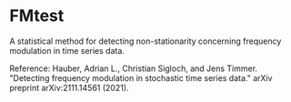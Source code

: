 # FMtest
 
A statistical method for detecting non-stationarity concerning frequency modulation in time series data.

Reference: Hauber, Adrian L., Christian Sigloch, and Jens Timmer. "Detecting frequency modulation in stochastic time series data." arXiv preprint arXiv:2111.14561 (2021).
